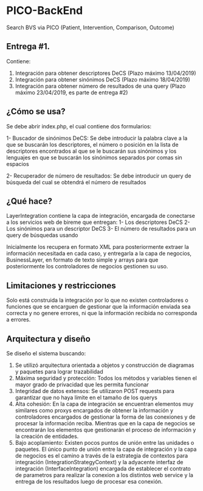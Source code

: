 # PICO-BackEnd
Search BVS via PICO (Patient, Intervention, Comparison, Outcome)

Entrega #1.
-----------

Contiene:
1.	Integración para obtener descriptores DeCS (Plazo máximo 13/04/2019)
2.	Integración para obtener sinónimos DeCS (Plazo máximo 18/04/2019)
3.	Integración para obtener número de resultados de una query (Plazo máximo 23/04/2019, es parte de entrega #2)

¿Cómo se usa?
-------------

Se debe abrir index.php, el cual contiene dos formularios:

1- Buscador de sinónimos DeCS: Se debe introducir la palabra clave a la que se buscarán los descriptores, el número o posición
   en la lista de descriptores encontrados al que se le buscarán sus sinónimos y los lenguajes en que se buscarán los sinónimos
   separados por comas sin espacios
   
2- Recuperador de número de resultados: Se debe introducir un query de búsqueda del cual se obtendrá el número de resultados
  
¿Qué hace?
----------

LayerIntegration contiene la capa de integración, encargada de conectarse a los servicios web de bireme que entregan:
1- Los descriptores DeCS
2- Los sinónimos para un descriptor DeCS
3- El número de resultados para un query de búsquedas usando 

Inicialmente los recupera en formato XML para posteriormente extraer la información necesitada en cada caso, y entregarla a la
capa de negocios, BusinessLayer, en formato de texto simple y arrays para que posteriormente los controladores de negocios gestionen
su uso.

Limitaciones y restricciones
----------------------------

Solo está construida la integración por lo que no existen controladores o funciones que se encarguen de gestionar que la información
enviada sea correcta y no genere errores, ni que la información recibida no corresponda a errores.

Arquitectura y diseño
---------------------

Se diseño el sistema buscando:
1. Se utilizó arquitectura orientada a objetos y construcción de diagramas y paquetes para lograr trazabilidad
2. Máxima seguridad y protección: Todos los métodos y variables tienen el mayor grado de privacidad que les permita funcionar
3. Integridad de datos extensos: Se utilizaron POST requests para garantizar que no haya límite en el tamaño de los querys
4. Alta cohesión: En la capa de integración se encuentran elementos muy similares como proxys encargados de obtener la información
   y controladores encargados de gestionar la forma de las conexiones y de procesar la información reciba. Mientras que en la capa
   de negocios se encontrarán los elementos que gestionarán el proceso de información y la creación de entidades.
5. Bajo acoplamiento: Existen pocos puntos de unión entre las unidades o paquetes. El único punto de unión entre la capa de
   integración y la capa de negocios es el camino a través de la estrategia de contextos para integración (IntegrationStrategyContext)
   y la adyacente interfaz de integración (InterfaceIntegration) encargada de establecer el contrato de parametros para realizar la
   conexion a los distintos web service y la entrega de los resultados luego de procesar esa conexión.
